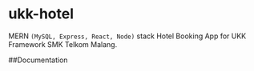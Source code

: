 # ukk-hotel
MERN `(MySQL, Express, React, Node)` stack Hotel Booking App for UKK Framework SMK Telkom Malang.

##Documentation

